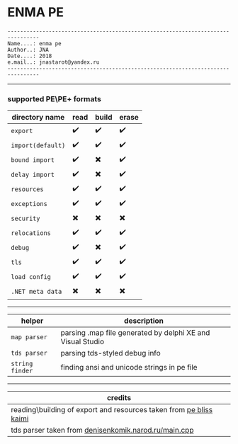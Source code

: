 # ENMA PE #

```
--------------------------------------------------------------------------------
Name....: enma pe
Author..: JNA
Date....: 2018
e.mail..: jnastarot@yandex.ru
--------------------------------------------------------------------------------
```
---
### supported PE\PE+ formats

| directory name | read | build | erase |
| -------------- | ------- | ------- | ------- |
| `export` | :heavy_check_mark: | :heavy_check_mark: | :heavy_check_mark: |
| `import(default)` | :heavy_check_mark: | :heavy_check_mark: | :heavy_check_mark: |
| `bound import` | :heavy_check_mark: | :heavy_multiplication_x: | :heavy_check_mark: |
| `delay import` | :heavy_check_mark: | :heavy_multiplication_x: | :heavy_check_mark: |
| `resources` | :heavy_check_mark: | :heavy_check_mark: | :heavy_check_mark: |
| `exceptions` | :heavy_check_mark: | :heavy_check_mark: | :heavy_check_mark: |
| `security` | :heavy_multiplication_x: | :heavy_multiplication_x: | :heavy_multiplication_x: |
| `relocations` | :heavy_check_mark: | :heavy_check_mark: | :heavy_check_mark: |
| `debug` | :heavy_check_mark: | :heavy_multiplication_x: | :heavy_check_mark: |
| `tls` | :heavy_check_mark: | :heavy_check_mark: | :heavy_check_mark: |
| `load config` | :heavy_check_mark: | :heavy_check_mark: | :heavy_check_mark: |
| `.NET meta data` | :heavy_multiplication_x: | :heavy_multiplication_x: | :heavy_multiplication_x: |

---
| helper | description |
| ------ | ----------- |
| `map parser` | parsing .map file generated by delphi XE and Visual Studio |
| `tds parser` | parsing tds-styled debug info |
| `string finder` | finding ansi and unicode strings in pe file |
---
| credits |
| ---------- |
| reading\building of export and resources taken from [pe bliss kaimi](http://kaimi.io/) |
| tds parser taken from [denisenkomik.narod.ru/main.cpp](http://denisenkomik.narod.ru/main.cpp) |

